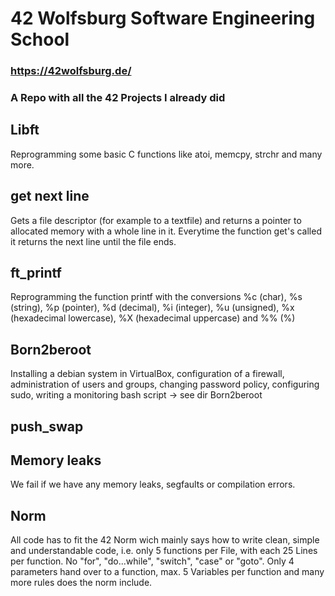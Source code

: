# 42 Wolfsburg Software Engineering School
### https://42wolfsburg.de/
### A Repo with all the 42 Projects I already did 

## Libft
Reprogramming some basic C functions like atoi, memcpy, strchr and many more.

## get next line

Gets a file descriptor (for example to a textfile) and returns a pointer to allocated memory with a whole line in it. Everytime the function get's called it returns the next line until the file ends.

## ft_printf
Reprogramming the function printf with the conversions %c (char), %s (string), %p (pointer), %d (decimal), %i (integer), %u (unsigned), %x (hexadecimal lowercase), %X (hexadecimal uppercase) and %% (%)

## Born2beroot
Installing a debian system in VirtualBox, configuration of a firewall, administration of users and groups, changing password policy, configuring sudo, writing a monitoring bash script -> see dir Born2beroot 

## push_swap

## Memory leaks

We fail if we have any memory leaks, segfaults or compilation errors.

## Norm

All code has to fit the 42 Norm wich mainly says how to write clean, simple and understandable code, i.e. only 5 functions per File, with each 25 Lines per function. No "for", "do...while", "switch", "case" or "goto". Only 4 parameters hand over to a function, max. 5 Variables per function and many more rules does the norm include.
